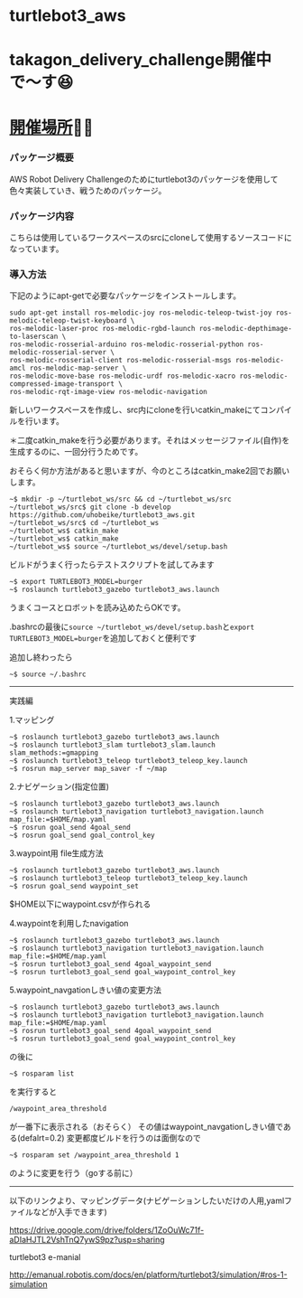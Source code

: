 # turtlebot3_aws

# takagon_delivery_challenge開催中で〜す:satisfied:

# [開催場所](https://github.com/uhobeike/turtlebot3_aws/tree/takagon_delivery_challenge):feet::feet:

### パッケージ概要
AWS Robot Delivery Challengeのためにturtlebot3のパッケージを使用して色々実装していき、戦うためのパッケージ。

### パッケージ内容
こちらは使用しているワークスペースのsrcにcloneして使用するソースコードになっています。


### 導入方法
下記のようにapt-getで必要なパッケージをインストールします。
```
sudo apt-get install ros-melodic-joy ros-melodic-teleop-twist-joy ros-melodic-teleop-twist-keyboard \ 
ros-melodic-laser-proc ros-melodic-rgbd-launch ros-melodic-depthimage-to-laserscan \ 
ros-melodic-rosserial-arduino ros-melodic-rosserial-python ros-melodic-rosserial-server \ 
ros-melodic-rosserial-client ros-melodic-rosserial-msgs ros-melodic-amcl ros-melodic-map-server \ 
ros-melodic-move-base ros-melodic-urdf ros-melodic-xacro ros-melodic-compressed-image-transport \ 
ros-melodic-rqt-image-view ros-melodic-navigation

```

新しいワークスペースを作成し、src内にcloneを行いcatkin_makeにてコンパイルを行います。

＊二度catkin_makeを行う必要があります。それはメッセージファイル(自作)を生成するのに、一回分行うためです。

おそらく何か方法があると思いますが、今のところはcatkin_make2回でお願いします。
```
~$ mkdir -p ~/turtlebot_ws/src && cd ~/turtlebot_ws/src
~/turtlebot_ws/src$ git clone -b develop https://github.com/uhobeike/turtlebot3_aws.git
~/turtlebot_ws/src$ cd ~/turtlebot_ws
~/turtlebot_ws$ catkin_make
~/turtlebot_ws$ catkin_make
~/turtlebot_ws$ source ~/turtlebot_ws/devel/setup.bash
```
ビルドがうまく行ったらテストスクリプトを試してみます
```
~$ export TURTLEBOT3_MODEL=burger
~$ roslaunch turtlebot3_gazebo turtlebot3_aws.launch
```

うまくコースとロボットを読み込めたらOKです。

.bashrcの最後に`source ~/turtlebot_ws/devel/setup.bash`と`export TURTLEBOT3_MODEL=burger`を追加しておくと便利です

追加し終わったら
```
~$ source ~/.bashrc
```
___
実践編

1.マッピング
```
~$ roslaunch turtlebot3_gazebo turtlebot3_aws.launch
~$ roslaunch turtlebot3_slam turtlebot3_slam.launch slam_methods:=gmapping
~$ roslaunch turtlebot3_teleop turtlebot3_teleop_key.launch
~$ rosrun map_server map_saver -f ~/map
```
2.ナビゲーション(指定位置)
```
~$ roslaunch turtlebot3_gazebo turtlebot3_aws.launch
~$ roslaunch turtlebot3_navigation turtlebot3_navigation.launch map_file:=$HOME/map.yaml
~$ rosrun goal_send 4goal_send
~$ rosrun goal_send goal_control_key
```
3.waypoint用 file生成方法
```
~$ roslaunch turtlebot3_gazebo turtlebot3_aws.launch
~$ roslaunch turtlebot3_teleop turtlebot3_teleop_key.launch
~$ rosrun goal_send waypoint_set
```
$HOME以下にwaypoint.csvが作られる

4.waypointを利用したnavigation
```
~$ roslaunch turtlebot3_gazebo turtlebot3_aws.launch
~$ roslaunch turtlebot3_navigation turtlebot3_navigation.launch map_file:=$HOME/map.yaml
~$ rosrun turtlebot3_goal_send 4goal_waypoint_send
~$ rosrun turtlebot3_goal_send goal_waypoint_control_key
```

5.waypoint_navgationしきい値の変更方法
```
~$ roslaunch turtlebot3_gazebo turtlebot3_aws.launch
~$ roslaunch turtlebot3_navigation turtlebot3_navigation.launch map_file:=$HOME/map.yaml
~$ rosrun turtlebot3_goal_send 4goal_waypoint_send
~$ rosrun turtlebot3_goal_send goal_waypoint_control_key
```
の後に
```
~$ rosparam list
```
を実行すると
```
/waypoint_area_threshold
```
が一番下に表示される（おそらく）
その値はwaypoint_navgationしきい値である(defalrt=0.2)
変更都度ビルドを行うのは面倒なので
```
~$ rosparam set /waypoint_area_threshold 1
```
のように変更を行う（goする前に）
___

以下のリンクより、マッピングデータ(ナビゲーションしたいだけの人用,yamlファイルなどが入手できます)

https://drive.google.com/drive/folders/1ZoOuWc71f-aDIaHJTL2VshTnQ7ywS9pz?usp=sharing

turtlebot3 e-manial

http://emanual.robotis.com/docs/en/platform/turtlebot3/simulation/#ros-1-simulation


